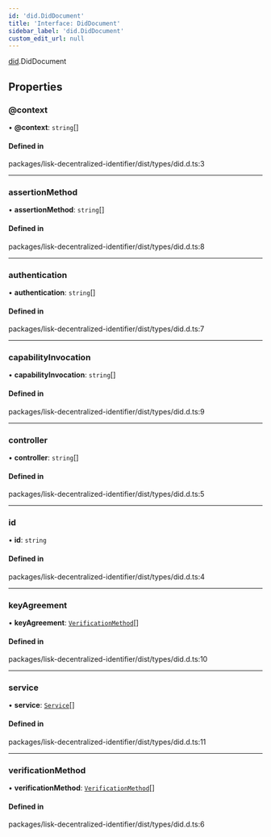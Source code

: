 ```yaml
---
id: 'did.DidDocument'
title: 'Interface: DidDocument'
sidebar_label: 'did.DidDocument'
custom_edit_url: null
---
```


[did](../namespaces/did.md).DidDocument

## Properties

### @context

• **@context**: `string`[]

#### Defined in

packages/lisk-decentralized-identifier/dist/types/did.d.ts:3

---

### assertionMethod

• **assertionMethod**: `string`[]

#### Defined in

packages/lisk-decentralized-identifier/dist/types/did.d.ts:8

---

### authentication

• **authentication**: `string`[]

#### Defined in

packages/lisk-decentralized-identifier/dist/types/did.d.ts:7

---

### capabilityInvocation

• **capabilityInvocation**: `string`[]

#### Defined in

packages/lisk-decentralized-identifier/dist/types/did.d.ts:9

---

### controller

• **controller**: `string`[]

#### Defined in

packages/lisk-decentralized-identifier/dist/types/did.d.ts:5

---

### id

• **id**: `string`

#### Defined in

packages/lisk-decentralized-identifier/dist/types/did.d.ts:4

---

### keyAgreement

• **keyAgreement**: [`VerificationMethod`](did.VerificationMethod.md)[]

#### Defined in

packages/lisk-decentralized-identifier/dist/types/did.d.ts:10

---

### service

• **service**: [`Service`](did.Service.md)[]

#### Defined in

packages/lisk-decentralized-identifier/dist/types/did.d.ts:11

---

### verificationMethod

• **verificationMethod**: [`VerificationMethod`](did.VerificationMethod.md)[]

#### Defined in

packages/lisk-decentralized-identifier/dist/types/did.d.ts:6
